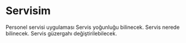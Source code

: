 # Servisim
Personel servisi uygulaması
Servis yoğunluğu bilinecek.
Servis nerede bilinecek.
Servis güzergahı değiştirilebilecek.
